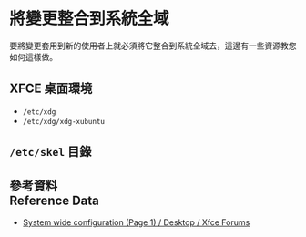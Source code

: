 # 將變更整合到系統全域
要將變更套用到新的使用者上就必須將它整合到系統全域去，這邊有一些資源教您如何這樣做。

## XFCE 桌面環境
* `/etc/xdg`
* `/etc/xdg/xdg-xubuntu`

## `/etc/skel` 目錄
## 參考資料<br />Reference Data
* [System wide configuration (Page 1) / Desktop / Xfce Forums](http://forum.xfce.org/viewtopic.php?id=6999)